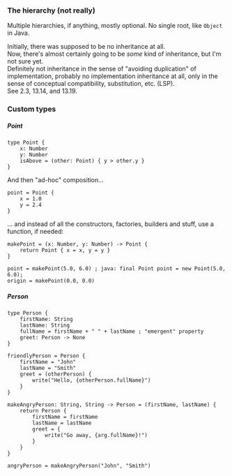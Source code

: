 ### The hierarchy (not really)

Multiple hierarchies, if anything, mostly optional. No single root, like `Object` in Java.

Initially, there was supposed to be no inheritance at all.\
Now, there's almost certainly going to be _some_ kind of inheritance, but I'm not sure yet.\
Definitely not inheritance in the sense of "avoiding duplication" of implementation, probably no implementation inheritance at all,
only in the sense of conceptual compatibility, substitution, etc. (LSP).\
See 2.3, 13.14, and 13.19.

### Custom types

##### Point

```
type Point {
    x: Number
    y: Number
    isAbove = (other: Point) { y > other.y }
}
```

And then "ad-hoc" composition...

```
point = Point {
    x = 1.0
    y = 2.4
}
```

... and instead of all the constructors, factories, builders and stuff, use a function, if needed:

```
makePoint = (x: Number, y: Number) -> Point {
    return Point { x = x, y = y }
}

point = makePoint(5.0, 6.0) ; java: final Point point = new Point(5.0, 6.0);
origin = makePoint(0.0, 0.0)
```

##### Person

```
type Person {
    firstName: String
    lastName: String
    fullName = firstName + " " + lastName ; "emergent" property
    greet: Person -> None
}

friendlyPerson = Person {
    firstName = "John"
    lastName = "Smith"
    greet = (otherPerson) {
        write("Hello, {otherPerson.fullName}")
    }
}

makeAngryPerson: String, String -> Person = (firstName, lastName) {
    return Person {
        firstName = firstName
        lastName = lastName
        greet = {
            write("Go away, {arg.fullName}!")
        }
    }
}

angryPerson = makeAngryPerson("John", "Smith")
```